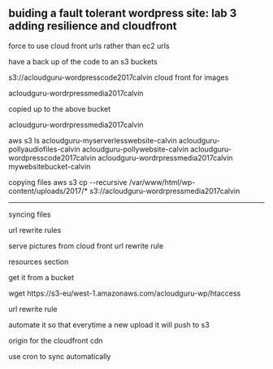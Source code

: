 buiding a fault tolerant wordpress site: lab 3 adding resilience and cloudfront
------------------------------

force to use cloud front urls 
rather than ec2 urls 

have a back up of the code to an s3 buckets

s3://acloudguru-wordpresscode2017calvin
cloud front for images 

acloudguru-wordrpressmedia2017calvin

copied up to the above bucket 

acloudguru-wordrpressmedia2017calvin

aws s3 ls 
acloudguru-myserverlesswebsite-calvin
acloudguru-pollyaudiofiles-calvin
acloudguru-pollywebsite-calvin
acloudguru-wordpresscode2017calvin
acloudguru-wordrpressmedia2017calvin
mywebsitebucket-calvin

copying files 
aws s3 cp --recursive  /var/www/html/wp-content/uploads/2017/* s3://acloudguru-wordrpressmedia2017calvin
***
syncing files


url rewrite rules

serve pictures from cloud front 
url rewrite rule 

resources section 

get it from a bucket 

wget https://s3-eu/west-1.amazonaws.com/acloudguru-wp/htaccess

url rewrite rule 

automate it so that everytime a new upload it will push to s3

origin for the cloudfront cdn 

use cron 
to sync automatically 

